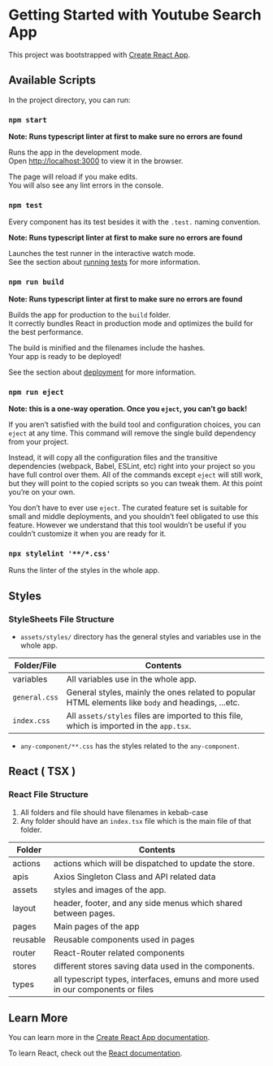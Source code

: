 # Getting Started with Youtube Search App

This project was bootstrapped with [Create React App](https://github.com/facebook/create-react-app).

## Available Scripts

In the project directory, you can run:

### `npm start`

**Note: Runs typescript linter at first to make sure no errors are found**

Runs the app in the development mode.\
Open [http://localhost:3000](http://localhost:3000) to view it in the browser.

The page will reload if you make edits.\
You will also see any lint errors in the console.

### `npm test`

Every component has its test besides it with the `.test.` naming convention.

**Note: Runs typescript linter at first to make sure no errors are found**

Launches the test runner in the interactive watch mode.\
See the section about [running tests](https://facebook.github.io/create-react-app/docs/running-tests) for more information.

### `npm run build`

**Note: Runs typescript linter at first to make sure no errors are found**

Builds the app for production to the `build` folder.\
It correctly bundles React in production mode and optimizes the build for the best performance.

The build is minified and the filenames include the hashes.\
Your app is ready to be deployed!

See the section about [deployment](https://facebook.github.io/create-react-app/docs/deployment) for more information.

### `npm run eject`

**Note: this is a one-way operation. Once you `eject`, you can’t go back!**

If you aren’t satisfied with the build tool and configuration choices, you can `eject` at any time. This command will remove the single build dependency from your project.

Instead, it will copy all the configuration files and the transitive dependencies (webpack, Babel, ESLint, etc) right into your project so you have full control over them. All of the commands except `eject` will still work, but they will point to the copied scripts so you can tweak them. At this point you’re on your own.

You don’t have to ever use `eject`. The curated feature set is suitable for small and middle deployments, and you shouldn’t feel obligated to use this feature. However we understand that this tool wouldn’t be useful if you couldn’t customize it when you are ready for it.

### `npx stylelint '**/*.css'`

Runs the linter of the styles in the whole app.

## Styles

### StyleSheets File Structure

* `assets/styles/` directory has the general styles and variables use in the whole app.

Folder/File  | Contents
------------- | -------------
variables  | All variables use in the whole app.
`general.css` | General styles, mainly the ones related to popular HTML elements like `body` and headings, ...etc.
`index.css`  | All `assets/styles` files are imported to this file, which is imported in the `app.tsx`.

* `any-component/**.css` has the styles related to the `any-component`.
## React ( TSX )

### React File Structure
1. All folders and file should have filenames in kebab-case
1. Any folder should have an `index.tsx` file which is the main file of that folder.

Folder  | Contents
------------- | -------------
actions  | actions which will be dispatched to update the store.
apis | Axios Singleton Class and API related data
assets | styles and images of the app.
layout  | header, footer, and any side menus which shared between pages.
pages  | Main pages of the app
reusable  | Reusable components used in pages
router | React-Router related components
stores | different stores saving data used in the components.
types | all typescript types, interfaces, emuns and more used in our components or files

## Learn More

You can learn more in the [Create React App documentation](https://facebook.github.io/create-react-app/docs/getting-started).

To learn React, check out the [React documentation](https://reactjs.org/).
